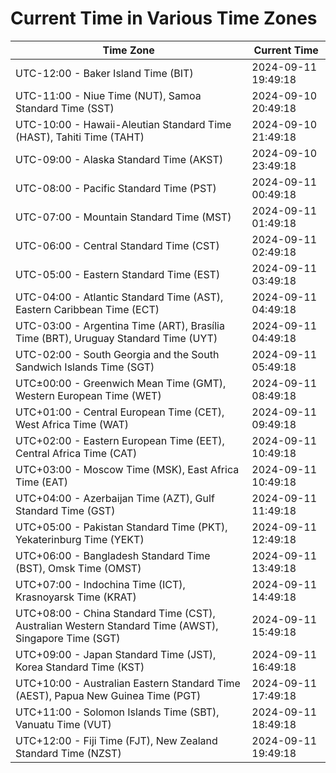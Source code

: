 # Current Time in Various Time Zones

| Time Zone | Current Time |
|-----------|--------------|
| UTC-12:00 - Baker Island Time (BIT) | 2024-09-11 19:49:18 |
| UTC-11:00 - Niue Time (NUT), Samoa Standard Time (SST) | 2024-09-10 20:49:18 |
| UTC-10:00 - Hawaii-Aleutian Standard Time (HAST), Tahiti Time (TAHT) | 2024-09-10 21:49:18 |
| UTC-09:00 - Alaska Standard Time (AKST) | 2024-09-10 23:49:18 |
| UTC-08:00 - Pacific Standard Time (PST) | 2024-09-11 00:49:18 |
| UTC-07:00 - Mountain Standard Time (MST) | 2024-09-11 01:49:18 |
| UTC-06:00 - Central Standard Time (CST) | 2024-09-11 02:49:18 |
| UTC-05:00 - Eastern Standard Time (EST) | 2024-09-11 03:49:18 |
| UTC-04:00 - Atlantic Standard Time (AST), Eastern Caribbean Time (ECT) | 2024-09-11 04:49:18 |
| UTC-03:00 - Argentina Time (ART), Brasília Time (BRT), Uruguay Standard Time (UYT) | 2024-09-11 04:49:18 |
| UTC-02:00 - South Georgia and the South Sandwich Islands Time (SGT) | 2024-09-11 05:49:18 |
| UTC±00:00 - Greenwich Mean Time (GMT), Western European Time (WET) | 2024-09-11 08:49:18 |
| UTC+01:00 - Central European Time (CET), West Africa Time (WAT) | 2024-09-11 09:49:18 |
| UTC+02:00 - Eastern European Time (EET), Central Africa Time (CAT) | 2024-09-11 10:49:18 |
| UTC+03:00 - Moscow Time (MSK), East Africa Time (EAT) | 2024-09-11 10:49:18 |
| UTC+04:00 - Azerbaijan Time (AZT), Gulf Standard Time (GST) | 2024-09-11 11:49:18 |
| UTC+05:00 - Pakistan Standard Time (PKT), Yekaterinburg Time (YEKT) | 2024-09-11 12:49:18 |
| UTC+06:00 - Bangladesh Standard Time (BST), Omsk Time (OMST) | 2024-09-11 13:49:18 |
| UTC+07:00 - Indochina Time (ICT), Krasnoyarsk Time (KRAT) | 2024-09-11 14:49:18 |
| UTC+08:00 - China Standard Time (CST), Australian Western Standard Time (AWST), Singapore Time (SGT) | 2024-09-11 15:49:18 |
| UTC+09:00 - Japan Standard Time (JST), Korea Standard Time (KST) | 2024-09-11 16:49:18 |
| UTC+10:00 - Australian Eastern Standard Time (AEST), Papua New Guinea Time (PGT) | 2024-09-11 17:49:18 |
| UTC+11:00 - Solomon Islands Time (SBT), Vanuatu Time (VUT) | 2024-09-11 18:49:18 |
| UTC+12:00 - Fiji Time (FJT), New Zealand Standard Time (NZST) | 2024-09-11 19:49:18 |
